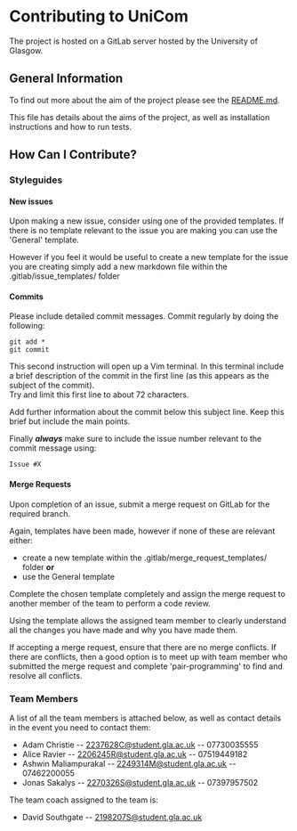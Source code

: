 # Contributing to UniCom

The project is hosted on a GitLab server hosted by the University of Glasgow.

## General Information

To find out more about the aim of the project please see the [README.md](README.md).

This file has details about the aims of the project, as well as installation instructions and how to run tests.

## How Can I Contribute?

### Styleguides

#### New issues

Upon making a new issue, consider using one of the provided templates. If there is no template relevant to the issue you are making you can use the 'General' template.

However if you feel it would be useful to create a new template for the issue you are creating simply add a new markdown file within the .gitlab/issue_templates/ folder


#### Commits

Please include detailed commit messages. Commit regularly by doing the following:

```
git add *
git commit
```

This second instruction will open up a Vim terminal. In this terminal include a brief description of the commit in the first line (as this appears as the subject of the commit).<br>
Try and limit this first line to about 72 characters.

Add further information about the commit below this subject line. Keep this brief but include the main points.

Finally <em>**always**</em> make sure to include the issue number relevant to the commit message using:

```
Issue #X
```

#### Merge Requests

Upon completion of an issue, submit a merge request on GitLab for the required branch.

Again, templates have been made, however if none of these are relevant either:
* create a new template within the .gitlab/merge_request_templates/ folder **or**
* use the General template

Complete the chosen template completely and assign the merge request to another member of the team to perform a code review.

Using the template allows the assigned team member to clearly understand all the changes you have made and why you have made them.

If accepting a merge request, ensure that there are no merge conflicts. If there are conflicts, then a good option is to meet up with team member who submitted the merge request and complete 'pair-programming' to find and resolve all conflicts.

### Team Members

A list of all the team members is attached below, as well as contact details in the event you need to contact them:

* Adam Christie -- 2237628C@student.gla.ac.uk -- 07730035555
* Alice Ravier -- 2206245R@student.gla.ac.uk -- 07519449182
* Ashwin Maliampurakal -- 2249314M@student.gla.ac.uk -- 07462200055
* Jonas Sakalys -- 2270326S@student.gla.ac.uk -- 07397957502

The team coach assigned to the team is:

* David Southgate -- 2198207S@student.gla.ac.uk

